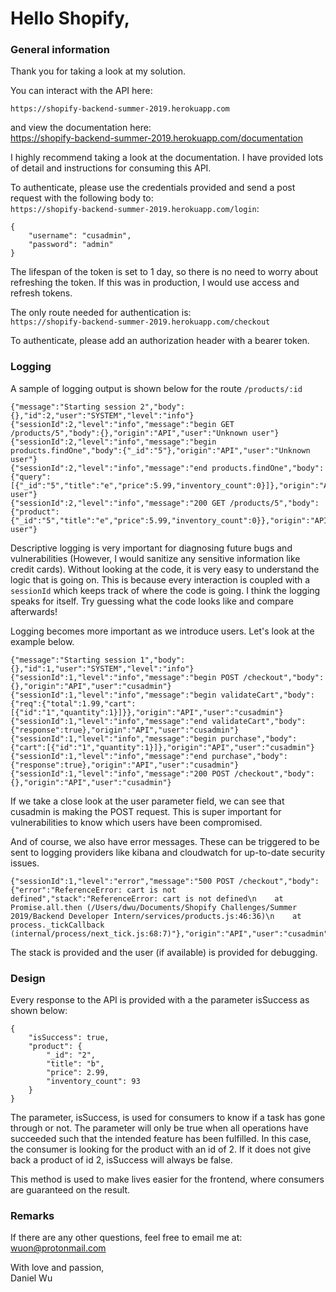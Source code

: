 # Hello Shopify,

### General information
Thank you for taking a look at my solution.

You can interact with the API here:
```
https://shopify-backend-summer-2019.herokuapp.com
```

and view the documentation here:<br/>
https://shopify-backend-summer-2019.herokuapp.com/documentation

I highly recommend taking a look at the documentation. I have provided lots of
detail and instructions for consuming this API.

To authenticate, please use the credentials provided and send a post request
with the following body to:<br/>
`https://shopify-backend-summer-2019.herokuapp.com/login`:

```
{
    "username": "cusadmin",
    "password": "admin"
}
```

The lifespan of the token is set to 1 day, so there is no need to worry
about refreshing the token. If this was in production, I would use access and refresh tokens.

The only route needed for authentication is:<br/>
`https://shopify-backend-summer-2019.herokuapp.com/checkout`

To authenticate, please add an authorization header with a bearer token.

### Logging
A sample of logging output is shown below for the route `/products/:id`

```
{"message":"Starting session 2","body":{},"id":2,"user":"SYSTEM","level":"info"}
{"sessionId":2,"level":"info","message":"begin GET /products/5","body":{},"origin":"API","user":"Unknown user"}
{"sessionId":2,"level":"info","message":"begin products.findOne","body":{"_id":"5"},"origin":"API","user":"Unknown user"}
{"sessionId":2,"level":"info","message":"end products.findOne","body":{"query":[{"_id":"5","title":"e","price":5.99,"inventory_count":0}]},"origin":"API","user":"Unknown user"}
{"sessionId":2,"level":"info","message":"200 GET /products/5","body":{"product":{"_id":"5","title":"e","price":5.99,"inventory_count":0}},"origin":"API","user":"Unknown user"}
```

Descriptive logging is very important for diagnosing future bugs and
vulnerabilities (However, I would sanitize any sensitive information like credit cards).
Without looking at the code, it is very easy to understand the logic that is going on.
This is because every interaction is coupled with a `sessionId` which keeps track of
where the code is going. I think the logging speaks for itself. Try guessing what the
code looks like and compare afterwards!

Logging becomes more important as we introduce users. Let's look at the example below.

```
{"message":"Starting session 1","body":{},"id":1,"user":"SYSTEM","level":"info"}
{"sessionId":1,"level":"info","message":"begin POST /checkout","body":{},"origin":"API","user":"cusadmin"}
{"sessionId":1,"level":"info","message":"begin validateCart","body":{"req":{"total":1.99,"cart":[{"id":"1","quantity":1}]}},"origin":"API","user":"cusadmin"}
{"sessionId":1,"level":"info","message":"end validateCart","body":{"response":true},"origin":"API","user":"cusadmin"}
{"sessionId":1,"level":"info","message":"begin purchase","body":{"cart":[{"id":"1","quantity":1}]},"origin":"API","user":"cusadmin"}
{"sessionId":1,"level":"info","message":"end purchase","body":{"response":true},"origin":"API","user":"cusadmin"}
{"sessionId":1,"level":"info","message":"200 POST /checkout","body":{},"origin":"API","user":"cusadmin"}
```

If we take a close look at the user parameter field, we can see that cusadmin is
making the POST request. This is super important for vulnerabilities to know which
users have been compromised.

And of course, we also have error messages. These can be triggered to be sent to
logging providers like kibana and cloudwatch for up-to-date security issues.

```
{"sessionId":1,"level":"error","message":"500 POST /checkout","body":{"error":"ReferenceError: cart is not defined","stack":"ReferenceError: cart is not defined\n    at Promise.all.then (/Users/dwu/Documents/Shopify Challenges/Summer 2019/Backend Developer Intern/services/products.js:46:36)\n    at process._tickCallback (internal/process/next_tick.js:68:7)"},"origin":"API","user":"cusadmin"}
```

The stack is provided and the user (if available) is provided for debugging.

### Design

Every response to the API is provided with a the parameter isSuccess as shown below:

```
{
    "isSuccess": true,
    "product": {
        "_id": "2",
        "title": "b",
        "price": 2.99,
        "inventory_count": 93
    }
}
```

The parameter, isSuccess, is used for consumers to know if a task has gone through or not.
The parameter will only be true when all operations have succeeded such that the intended feature
has been fulfilled. In this case, the consumer is looking for the product with an id of 2. If it does
not give back a product of id 2, isSuccess will always be false.

This method is used to make lives easier for the frontend, where consumers are guaranteed on the result.

### Remarks
If there are any other questions, feel free to email me at:<br/>
wuon@protonmail.com

With love and passion,<br/>
Daniel Wu











